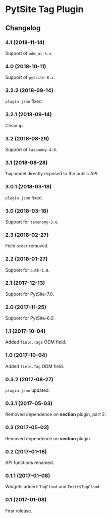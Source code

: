 # PytSite Tag Plugin


## Changelog


### 4.1 (2018-11-14)

Support of `odm_ui-5.x`.


### 4.0 (2018-10-11)

Support of `pytsite-8.x`.


### 3.2.2 (2018-09-14)

`plugin.json` fixed.


### 3.2.1 (2018-09-14)

Cleanup.


### 3.2 (2018-08-29)

Support of `taxonomy-4.0`.


### 3.1 (2018-08-28)

`Tag` model directly exposed to the public API.


### 3.0.1 (2018-03-18)

`plugin.json` fixed.


### 3.0 (2018-03-18)

Support for `taxonomy-3.0`.


### 2.3 (2018-02-27)

Field `order` removed.


### 2.2 (2018-01-27)

Support for `auth-1.8`.


### 2.1 (2017-12-13)

Support for PytSite-7.0.


### 2.0 (2017-11-25)

Support for PytSite-6.0.


### 1.1 (2017-10-04)

Added `field.Tags` ODM field.


### 1.0 (2017-10-04)

Added `field.Tag` ODM field.


### 0.3.2 (2017-08-27)

`plugin.json` updated.


### 0.3.1 (2017-05-03)

Removed dependence on **section** plugin, part 2.


### 0.3 (2017-05-03)

Removed dependence on **section** plugin.


### 0.2 (2017-01-18)

API functions renamed.


### 0.1.1 (2017-01-08)

Widgets added: `TagCloud` and `EntityTagCloud`.


### 0.1 (2017-01-08)

First release.
